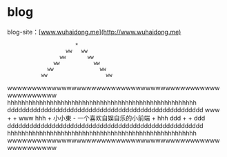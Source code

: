 # blog
blog-site：[www.wuhaidong.me](http://www.wuhaidong.me)



				  		  *
				       ww   ww
			         ww       ww
                   ww           ww
                 ww               ww
               ww					ww
wwwwwwwwwwwwwwwwwwwwwwwwwwwwwwwwwwwwwwwwwwwwwwwwwwwww
hhhhhhhhhhhhhhhhhhhhhhhhhhhhhhhhhhhhhhhhhhhhhhhhhhhhh
ddddddddddddddddddddddddddddddddddddddddddddddddddddd
www	 +										   +  www
hhh	    +  小小東 - 一个喜欢自娱自乐的小前端  +	  hhh
ddd	 +										   +  ddd				
ddddddddddddddddddddddddddddddddddddddddddddddddddddd
hhhhhhhhhhhhhhhhhhhhhhhhhhhhhhhhhhhhhhhhhhhhhhhhhhhhh
wwwwwwwwwwwwwwwwwwwwwwwwwwwwwwwwwwwwwwwwwwwwwwwwwwwww

